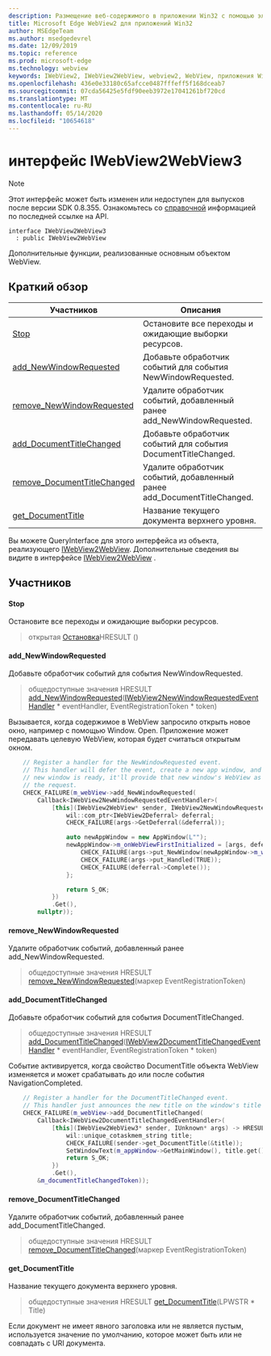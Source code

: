 ```yaml
---
description: Размещение веб-содержимого в приложении Win32 с помощью элемента управления Microsoft Edge WebView2
title: Microsoft Edge WebView2 для приложений Win32
author: MSEdgeTeam
ms.author: msedgedevrel
ms.date: 12/09/2019
ms.topic: reference
ms.prod: microsoft-edge
ms.technology: webview
keywords: IWebView2, IWebView2WebView, webview2, WebView, приложения Win32, Win32, EDGE
ms.openlocfilehash: 436e0e33180c65afcce0487fffeff5f168dceab7
ms.sourcegitcommit: 07cda56425e5fdf90eeb3972e17041261bf720cd
ms.translationtype: MT
ms.contentlocale: ru-RU
ms.lasthandoff: 05/14/2020
ms.locfileid: "10654618"
---
```

# интерфейс IWebView2WebView3 

> [!NOTE]
> Этот интерфейс может быть изменен или недоступен для выпусков после версии SDK 0.8.355. Ознакомьтесь со [справочной](../../../webview2-api-reference.md) информацией по последней ссылке на API.

```
interface IWebView2WebView3
  : public IWebView2WebView
```

Дополнительные функции, реализованные основным объектом WebView.

## Краткий обзор

 Участников                        | Описания
--------------------------------|---------------------------------------------
[Stop](#stop) | Остановите все переходы и ожидающие выборки ресурсов.
[add_NewWindowRequested](#add_newwindowrequested) | Добавьте обработчик событий для события NewWindowRequested.
[remove_NewWindowRequested](#remove_newwindowrequested) | Удалите обработчик событий, добавленный ранее add_NewWindowRequested.
[add_DocumentTitleChanged](#add_documenttitlechanged) | Добавьте обработчик событий для события DocumentTitleChanged.
[remove_DocumentTitleChanged](#remove_documenttitlechanged) | Удалите обработчик событий, добавленный ранее add_DocumentTitleChanged.
[get_DocumentTitle](#get_documenttitle) | Название текущего документа верхнего уровня.

Вы можете QueryInterface для этого интерфейса из объекта, реализующего [IWebView2WebView](IWebView2WebView.md). Дополнительные сведения вы видите в интерфейсе [IWebView2WebView](IWebView2WebView.md) .

## Участников

#### Stop 

Остановите все переходы и ожидающие выборки ресурсов.

> открытая [Остановка](#stop)HRESULT ()

#### add_NewWindowRequested 

Добавьте обработчик событий для события NewWindowRequested.

> общедоступные значения HRESULT [add_NewWindowRequested](#add_newwindowrequested)([IWebView2NewWindowRequestedEventHandler](IWebView2NewWindowRequestedEventHandler.md) * eventHandler, EventRegistrationToken * token)

Вызывается, когда содержимое в WebView запросило открыть новое окно, например с помощью Window. Open. Приложение может передавать целевую WebView, которая будет считаться открытым окном.

```cpp
    // Register a handler for the NewWindowRequested event.
    // This handler will defer the event, create a new app window, and then once the
    // new window is ready, it'll provide that new window's WebView as the response to
    // the request.
    CHECK_FAILURE(m_webView->add_NewWindowRequested(
        Callback<IWebView2NewWindowRequestedEventHandler>(
            [this](IWebView2WebView* sender, IWebView2NewWindowRequestedEventArgs* args) {
                wil::com_ptr<IWebView2Deferral> deferral;
                CHECK_FAILURE(args->GetDeferral(&deferral));

                auto newAppWindow = new AppWindow(L"");
                newAppWindow->m_onWebViewFirstInitialized = [args, deferral, newAppWindow]() {
                    CHECK_FAILURE(args->put_NewWindow(newAppWindow->m_webView.get()));
                    CHECK_FAILURE(args->put_Handled(TRUE));
                    CHECK_FAILURE(deferral->Complete());
                };

                return S_OK;
            })
            .Get(),
        nullptr));
```

#### remove_NewWindowRequested 

Удалите обработчик событий, добавленный ранее add_NewWindowRequested.

> общедоступные значения HRESULT [remove_NewWindowRequested](#remove_newwindowrequested)(маркер EventRegistrationToken)

#### add_DocumentTitleChanged 

Добавьте обработчик событий для события DocumentTitleChanged.

> общедоступные значения HRESULT [add_DocumentTitleChanged](#add_documenttitlechanged)([IWebView2DocumentTitleChangedEventHandler](IWebView2DocumentTitleChangedEventHandler.md) * eventHandler, EventRegistrationToken * token)

Событие активируется, когда свойство DocumentTitle объекта WebView изменяется и может срабатывать до или после события NavigationCompleted.

```cpp
    // Register a handler for the DocumentTitleChanged event.
    // This handler just announces the new title on the window's title bar.
    CHECK_FAILURE(m_webView->add_DocumentTitleChanged(
        Callback<IWebView2DocumentTitleChangedEventHandler>(
            [this](IWebView2WebView3* sender, IUnknown* args) -> HRESULT {
                wil::unique_cotaskmem_string title;
                CHECK_FAILURE(sender->get_DocumentTitle(&title));
                SetWindowText(m_appWindow->GetMainWindow(), title.get());
                return S_OK;
            })
            .Get(),
        &m_documentTitleChangedToken));
```

#### remove_DocumentTitleChanged 

Удалите обработчик событий, добавленный ранее add_DocumentTitleChanged.

> общедоступные значения HRESULT [remove_DocumentTitleChanged](#remove_documenttitlechanged)(маркер EventRegistrationToken)

#### get_DocumentTitle 

Название текущего документа верхнего уровня.

> общедоступные значения HRESULT [get_DocumentTitle](#get_documenttitle)(LPWSTR * Title)

Если документ не имеет явного заголовка или не является пустым, используется значение по умолчанию, которое может быть или не совпадать с URI документа.

